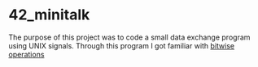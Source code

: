 # 42_minitalk
The purpose of this project was to code a small data exchange program using UNIX signals. Through this program I got familiar with [bitwise operations](https://en.wikipedia.org/wiki/Bitwise_operation)
